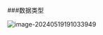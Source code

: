 ###数据类型

![image-20240519191033949](/Users/admin/Library/Application%20Support/typora-user-images/image-20240519191033949.png)
